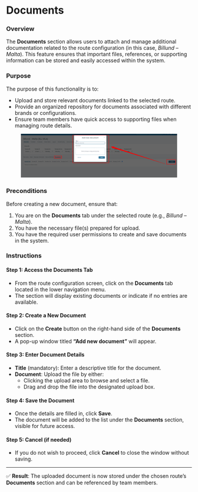 # Documents

### **Overview**

The **Documents** section allows users to attach and manage additional documentation related to the route configuration (in this case, _Billund – Malta_). This feature ensures that important files, references, or supporting information can be stored and easily accessed within the system.

### **Purpose**

The purpose of this functionality is to:

* Upload and store relevant documents linked to the selected route.
* Provide an organized repository for documents associated with different brands or configurations.
* Ensure team members have quick access to supporting files when managing route details.

<figure><img src="../../.gitbook/assets/image (1) (1) (1) (1) (1) (1) (1) (1) (1) (1) (1) (1) (1) (1) (1).png" alt=""><figcaption></figcaption></figure>

### **Preconditions**

Before creating a new document, ensure that:

1. You are on the **Documents** tab under the selected route (e.g., _Billund – Malta_).
2. You have the necessary file(s) prepared for upload.
3. You have the required user permissions to create and save documents in the system.

### **Instructions**

#### **Step 1: Access the Documents Tab**

* From the route configuration screen, click on the **Documents** tab located in the lower navigation menu.
* The section will display existing documents or indicate if no entries are available.

#### **Step 2: Create a New Document**

* Click on the **Create** button on the right-hand side of the **Documents** section.
* A pop-up window titled **“Add new document”** will appear.

#### **Step 3: Enter Document Details**

* **Title** (mandatory): Enter a descriptive title for the document.
* **Document**: Upload the file by either:
  * Clicking the upload area to browse and select a file.
  * Drag and drop the file into the designated upload box.

#### **Step 4: Save the Document**

* Once the details are filled in, click **Save**.
* The document will be added to the list under the **Documents** section, visible for future access.

#### **Step 5: Cancel (if needed)**

* If you do not wish to proceed, click **Cancel** to close the window without saving.

***

✅ **Result**: The uploaded document is now stored under the chosen route’s **Documents** section and can be referenced by team members.
